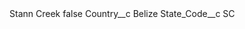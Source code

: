 <?xml version="1.0" encoding="UTF-8"?>
<CustomMetadata xmlns="http://soap.sforce.com/2006/04/metadata" xmlns:xsi="http://www.w3.org/2001/XMLSchema-instance" xmlns:xsd="http://www.w3.org/2001/XMLSchema">
    <label>Stann Creek</label>
    <protected>false</protected>
    <values>
        <field>Country__c</field>
        <value xsi:type="xsd:string">Belize</value>
    </values>
    <values>
        <field>State_Code__c</field>
        <value xsi:type="xsd:string">SC</value>
    </values>
</CustomMetadata>
